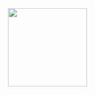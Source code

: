 
<div align="center" dir="auto">
<a href="https://github.com/camiloassis">
<img height="160em" src="https://github-readme-stats.vercel.app/api/top-langs/?username=camiloassis&layout=compact&langs_count=7&theme=dracula"/>
</div>

 

 
 
 

 
 
